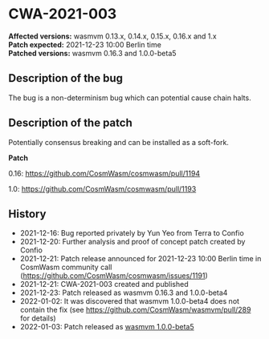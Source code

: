 # CWA-2021-003

**Affected versions:** wasmvm 0.13.x, 0.14.x, 0.15.x, 0.16.x and 1.x<br>
**Patch expected:** 2021-12-23 10:00 Berlin time<br>
**Patched versions:** wasmvm 0.16.3 and 1.0.0-beta5

## Description of the bug

The bug is a non-determinism bug which can potential cause chain halts.

## Description of the patch

Potentially consensus breaking and can be installed as a soft-fork.

**Patch**

0.16: https://github.com/CosmWasm/cosmwasm/pull/1194

1.0: https://github.com/CosmWasm/cosmwasm/pull/1193

## History

- 2021-12-16: Bug reported privately by Yun Yeo from Terra to Confio
- 2021-12-20: Further analysis and proof of concept patch created by Confio
- 2021-12-21: Patch release announced for 2021-12-23 10:00 Berlin time in CosmWasm community call (https://github.com/CosmWasm/cosmwasm/issues/1191)
- 2021-12-21: CWA-2021-003 created and published
- 2021-12-23: Patch released as wasmvm 0.16.3 and 1.0.0-beta4
- 2022-01-02: It was discovered that wasmvm 1.0.0-beta4 does not contain the fix (see https://github.com/CosmWasm/wasmvm/pull/289 for details)
- 2022-01-03: Patch released as [wasmvm 1.0.0-beta5](https://github.com/CosmWasm/wasmvm/releases/tag/v1.0.0-beta5)
